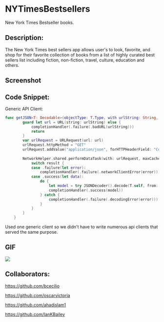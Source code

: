 # NYTimesBestsellers
New York Times Bestseller books.


## Description: 

The New York Times best sellers app allows user's to look, favorite, and shop for their favorite collection of books from a list of highly curated best sellers list including fiction, non-fiction, travel, culture, education and others.




## Screenshot

## Code Snippet:

Generic API Client:

```swift
func getJSON<T: Decodable>(objectType: T.Type, with urlString: String, completionHandler: @escaping (Result<T, AppError>) -> ()) {
        guard let url = URL(string: urlString) else {
            completionHandler(.failure(.badURL(urlString)))
            return
        }
        var urlRequest = URLRequest(url: url)
        urlRequest.httpMethod = "GET"
        urlRequest.addValue("application/json", forHTTPHeaderField: "Content-Type")
        
        NetworkHelper.shared.performDataTask(with: urlRequest, maxCacheDays: 3) { result in
            switch result {
            case .failure(let error):
                completionHandler(.failure(.networkClientError(error)))
            case .success(let data):
                do {
                    let model = try JSONDecoder().decode(T.self, from: data)
                    completionHandler(.success(model))
                } catch {
                    completionHandler(.failure(.decodingError(error)))
                }
            }
        }
    }
```

Used one generic client so we didn't have to write numerous api clients that served the same purpose.


##  GIF

![](NYTimesBestsellersGif.gif)

## Collaborators: 
https://github.com/bcecilio

https://github.com/oscarvictoria

https://github.com/ahadislam1

https://github.com/IanKBailey


